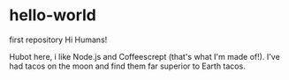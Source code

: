 # hello-world
first repository
Hi Humans!

Hubot here, i like Node.js and Coffeescrept (that's what I'm made of!).
I've had tacos on the moon and find them far superior to Earth tacos.
